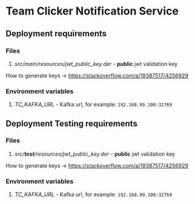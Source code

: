 # Team Clicker Notification Service

## Deployment requirements

### Files

 1. _src/main/resources/jwt_public_key.der_ - **public** jwt validation key

How to generate keys -> https://stackoverflow.com/a/19387517/4256929

### Environment variables

 1. _TC_KAFKA_URL_ - Kafka url, for example: `192.168.99.100:32769`

## Deployment Testing requirements

### Files

 1. _src/**test**/resources/jwt_public_key.der_ - **public** jwt validation key

How to generate keys -> https://stackoverflow.com/a/19387517/4256929

### Environment variables

 1. _TC_KAFKA_URL_ - Kafka url, for example: `192.168.99.100:32769`